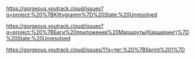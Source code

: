 https://gorgeous.youtrack.cloud/issues?q=project:%20%7BKittygramm%7D%20State:%20Unresolved

https://gorgeous.youtrack.cloud/issues?q=project:%20%7BБаги%20приложения%20Маршруты(Каршеринг)%7D%20State:%20Unresolved

https://gorgeous.youtrack.cloud/issues/1?q=тег:%20%7BSprint%201%7D
